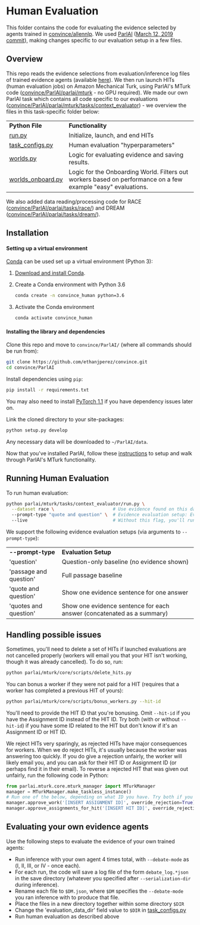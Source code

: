 # Human Evaluation
This folder contains the code for evaluating the evidence selected by agents trained in [convince/allennlp](https://github.com/ethanjperez/convince/tree/master/allennlp).
We used [ParlAI](https://parl.ai/) ([March 12, 2019 commit](https://github.com/ethanjperez/ParlAI/tree/baa839db2120c837562620386cbe1167bd0e9109)), making changes specific to our evaluation setup in a few files.

## Overview
This repo reads the evidence selections from evaluation/inference log files of trained evidence agents (available [here](https://github.com/ethanjperez/convince/tree/master/allennlp/eval/mturk)).
We then run launch HITs (human evaluation jobs) on Amazon Mechanical Turk, using ParlAI's MTurk code ([convince/ParlAI/parlai/mturk](https://github.com/ethanjperez/convince/tree/master/ParlAI/parlai/mturk) - no GPU required).
We made our own ParlAI task which contains all code specific to our evaluations ([convince/ParlAI/parlai/mturk/tasks/context_evaluator](https://github.com/ethanjperez/convince/tree/master/ParlAI/parlai/mturk/tasks/context_evaluator)) - we overview the files in this task-specific folder below:

<table>
<tr>
    <td> <b> Python File </b> </td>
    <td> <b> Functionality </b> </td>
</tr>
<tr>
    <td> <a href="https://github.com/ethanjperez/convince/tree/master/ParlAI/parlai/mturk/tasks/context_evaluator/run.py">run.py</a> </td>
    <td> Initialize, launch, and end HITs </td>
</tr>
<tr>
    <td> <a href="https://github.com/ethanjperez/convince/tree/master/ParlAI/parlai/mturk/tasks/context_evaluator/task_configs.py">task_configs.py</a> </td>
    <td> Human evaluation "hyperparameters" </td>
</tr>
<tr>
    <td> <a href="https://github.com/ethanjperez/convince/tree/master/ParlAI/parlai/mturk/tasks/context_evaluator/worlds.py">worlds.py</a> </td>
    <td> Logic for evaluating evidence and saving results. </td>
</tr>
<tr>
    <td> <a href="https://github.com/ethanjperez/convince/tree/master/ParlAI/parlai/mturk/tasks/context_evaluator/worlds_onboard.py">worlds_onboard.py</a> </td>
    <td> Logic for the Onboarding World. Filters out workers based on performance on a few example "easy" evaluations. </td>
</tr>
</table>

We also added data reading/processing code for RACE ([convince/ParlAI/parlai/tasks/race/](https://github.com/ethanjperez/convince/tree/master/ParlAI/parlai/tasks/race)) and DREAM ([convince/ParlAI/parlai/tasks/dream/](https://github.com/ethanjperez/convince/tree/master/ParlAI/parlai/tasks/dream)).

## Installation

#### Setting up a virtual environment

[Conda](https://conda.io/) can be used set up a virtual environment (Python 3):

1.  [Download and install Conda](https://conda.io/projects/conda/en/latest/user-guide/install/index.html).

2.  Create a Conda environment with Python 3.6

    ```bash
    conda create -n convince_human python=3.6
    ```

3.  Activate the Conda environment

    ```bash
    conda activate convince_human
    ```

#### Installing the library and dependencies

Clone this repo and move to `convince/ParlAI/` (where all commands should be run from):
```bash
git clone https://github.com/ethanjperez/convince.git
cd convince/ParlAI
```

Install dependencies using `pip`:
```bash
pip install -r requirements.txt
```
You may also need to install [PyTorch 1.1](https://pytorch.org/) if you have dependency issues later on.

Link the cloned directory to your site-packages:
```bash
python setup.py develop
```

Any necessary data will be downloaded to `~/ParlAI/data`.

Now that you've installed ParlAI, follow these [instructions](https://github.com/ethanjperez/convince/blob/master/ParlAI/README_ParlAI.md#mturk) to setup and walk through ParlAI's MTurk functionality.

## Running Human Evaluation

To run human evaluation:
```bash
python parlai/mturk/tasks/context_evaluator/run.py \
  --dataset race \                      # Use evidence found on this dataset ('race' or 'dream')
  --prompt-type "quote and question" \  # Evidence evaluation setup: Evaluate single-sentence evidence
  --live                                # Without this flag, you'll run a debugging HIT in MTurk Sandbox without fees
```

We support the following evidence evaluation setups (via arguments to `--prompt-type`):
<table>
<tr>
    <td> <b> --prompt-type </b> </td>
    <td> <b> Evaluation Setup </b> </td>
</tr>
<tr>
    <td> 'question' </td>
    <td> Question-only baseline (no evidence shown) </td>
</tr>
<tr>
    <td> 'passage and question' </td>
    <td> Full passage baseline </td>
</tr>
<tr>
    <td> 'quote and question' </td>
    <td> Show one evidence sentence for one answer </td>
</tr>
<tr>
    <td> 'quotes and question' </td>
    <td> Show one evidence sentence for each answer (concatenated as a summary) </td>
</tr>
</table>

## Handling possible issues

Sometimes, you'll need to delete a set of HITs if launched evaluations are not cancelled properly (workers will email you that your HIT isn't working, though it was already cancelled). To do so, run:
```bash
python parlai/mturk/core/scripts/delete_hits.py
```

You can bonus a worker if they were not paid for a HIT (requires that a worker has completed a previous HIT of yours):
```bash
python parlai/mturk/core/scripts/bonus_workers.py --hit-id
```
You'll need to provide the HIT ID that you're bonusing.
Omit `--hit-id` if you have the Assignment ID instead of the HIT ID.
Try both (with or without `--hit-id`) if you have some ID related to the HIT but don't know if it's an Assignment ID or HIT ID.

We reject HITs very sparingly, as rejected HITs have major consequences for workers.
When we do reject HITs, it's usually because the worker was answering too quickly.
If you do give a rejection unfairly, the worker will likely email you, and you can ask for their HIT ID or Assignment ID (or perhaps find it in their email).
To reverse a rejected HIT that was given out unfairly, run the following code in Python:
```python
from parlai.mturk.core.mturk_manager import MTurkManager
manager = MTurkManager.make_taskless_instance()
# Run one of the below, depending on what ID you have. Try both if you don't know.
manager.approve_work('[INSERT ASSIGNMENT ID]', override_rejection=True)
manager.approve_assignments_for_hit('[INSERT HIT ID]', override_rejection=True)
```

## Evaluating your own evidence agents

Use the following steps to evaluate the evidence of your own trained agents:
- Run inference with your own agent 4 times total, with `--debate-mode` as (Ⅰ, Ⅱ, Ⅲ, or Ⅳ - once each).
- For each run, the code will save a log file of the form `debate_log.*json` in the save directory (whatever you specified after `--serialization-dir` during inference).
- Rename each file to `$DM.json`, where `$DM` specifies the `--debate-mode` you ran inference with to produce that file.
- Place the files in a new directory together within some directory `$DIR`
- Change the 'evaluation_data_dir' field value to `$DIR` in [task_configs.py](https://github.com/ethanjperez/convince/tree/master/ParlAI/parlai/mturk/tasks/context_evaluator/task_configs.py)
- Run human evaluation as described above
